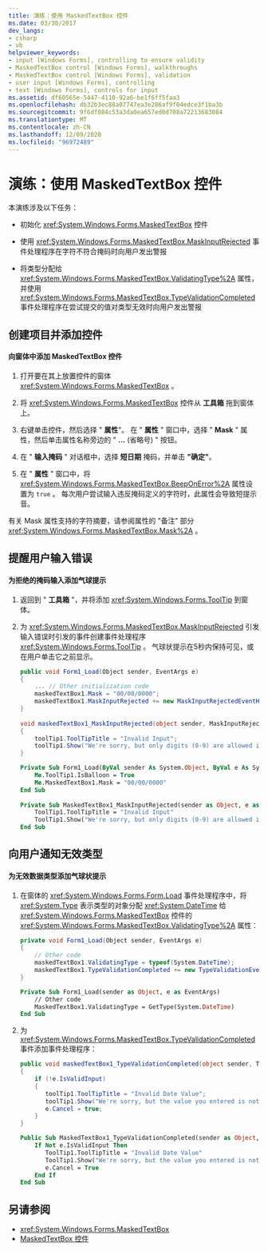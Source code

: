 ```yaml
---
title: 演练：使用 MaskedTextBox 控件
ms.date: 03/30/2017
dev_langs:
- csharp
- vb
helpviewer_keywords:
- input [Windows Forms], controlling to ensure validity
- MaskedTextBox control [Windows Forms], walkthroughs
- MaskedTextBox control [Windows Forms], validation
- user input [Windows Forms], controlling
- text [Windows Forms], controls for input
ms.assetid: df60565e-5447-4110-92a6-be1f6ff5faa3
ms.openlocfilehash: db32b3ec88a07747ea3e286af9f04edce3f1ba3b
ms.sourcegitcommit: 9f6df084c53a3da0ea657ed0d708a72213683084
ms.translationtype: MT
ms.contentlocale: zh-CN
ms.lasthandoff: 12/09/2020
ms.locfileid: "96972489"
---
```

# <a name="walkthrough-working-with-the-maskedtextbox-control"></a>演练：使用 MaskedTextBox 控件
本演练涉及以下任务：  
  
- 初始化 <xref:System.Windows.Forms.MaskedTextBox> 控件  
  
- 使用 <xref:System.Windows.Forms.MaskedTextBox.MaskInputRejected> 事件处理程序在字符不符合掩码时向用户发出警报  
  
- 将类型分配给 <xref:System.Windows.Forms.MaskedTextBox.ValidatingType%2A> 属性，并使用 <xref:System.Windows.Forms.MaskedTextBox.TypeValidationCompleted> 事件处理程序在尝试提交的值对类型无效时向用户发出警报  
  
## <a name="creating-the-project-and-adding-a-control"></a>创建项目并添加控件  
  
#### <a name="to-add-a-maskedtextbox-control-to-your-form"></a>向窗体中添加 MaskedTextBox 控件  
  
1. 打开要在其上放置控件的窗体 <xref:System.Windows.Forms.MaskedTextBox> 。  
  
2. 将 <xref:System.Windows.Forms.MaskedTextBox> 控件从 **工具箱** 拖到窗体上。  
  
3. 右键单击控件，然后选择 " **属性**"。 在 " **属性** " 窗口中，选择 " **Mask** " 属性，然后单击属性名称旁边的 " **...** (省略号) " 按钮。  
  
4. 在 " **输入掩码** " 对话框中，选择 **短日期** 掩码，并单击 **"确定"**。  
  
5. 在 " **属性** " 窗口中，将 <xref:System.Windows.Forms.MaskedTextBox.BeepOnError%2A> 属性设置为 `true` 。 每次用户尝试输入违反掩码定义的字符时，此属性会导致短提示音。  
  
 有关 Mask 属性支持的字符摘要，请参阅属性的 "备注" 部分 <xref:System.Windows.Forms.MaskedTextBox.Mask%2A> 。  
  
## <a name="alert-the-user-to-input-errors"></a>提醒用户输入错误  
  
#### <a name="add-a-balloon-tip-for-rejected-mask-input"></a>为拒绝的掩码输入添加气球提示  
  
1. 返回到 " **工具箱** "，并将添加 <xref:System.Windows.Forms.ToolTip> 到窗体。  
  
2. 为 <xref:System.Windows.Forms.MaskedTextBox.MaskInputRejected> 引发输入错误时引发的事件创建事件处理程序 <xref:System.Windows.Forms.ToolTip> 。 气球状提示在5秒内保持可见，或在用户单击它之前显示。  
  
    ```csharp  
    public void Form1_Load(Object sender, EventArgs e)
    {  
        ... // Other initialization code  
        maskedTextBox1.Mask = "00/00/0000";  
        maskedTextBox1.MaskInputRejected += new MaskInputRejectedEventHandler(maskedTextBox1_MaskInputRejected)  
    }  
  
    void maskedTextBox1_MaskInputRejected(object sender, MaskInputRejectedEventArgs e)  
    {  
        toolTip1.ToolTipTitle = "Invalid Input";  
        toolTip1.Show("We're sorry, but only digits (0-9) are allowed in dates.", maskedTextBox1, maskedTextBox1.Location, 5000);  
    }  
    ```  
  
    ```vb  
    Private Sub Form1_Load(ByVal sender As System.Object, ByVal e As System.EventArgs) Handles MyBase.Load  
        Me.ToolTip1.IsBalloon = True  
        Me.MaskedTextBox1.Mask = "00/00/0000"  
    End Sub  
  
    Private Sub MaskedTextBox1_MaskInputRejected(sender as Object, e as MaskInputRejectedEventArgs) Handles MaskedTextBox1.MaskInputRejected  
        ToolTip1.ToolTipTitle = "Invalid Input"  
        ToolTip1.Show("We're sorry, but only digits (0-9) are allowed in dates.", MaskedTextBox1, 5000)  
    End Sub  
    ```  
  
## <a name="alert-the-user-to-a-type-that-is-not-valid"></a>向用户通知无效类型  
  
#### <a name="add-a-balloon-tip-for-invalid-data-types"></a>为无效数据类型添加气球状提示  
  
1. 在窗体的 <xref:System.Windows.Forms.Form.Load> 事件处理程序中，将 <xref:System.Type> 表示类型的对象分配 <xref:System.DateTime> 给 <xref:System.Windows.Forms.MaskedTextBox> 控件的 <xref:System.Windows.Forms.MaskedTextBox.ValidatingType%2A> 属性：  
  
    ```csharp  
    private void Form1_Load(Object sender, EventArgs e)  
    {  
        // Other code  
        maskedTextBox1.ValidatingType = typeof(System.DateTime);  
        maskedTextBox1.TypeValidationCompleted += new TypeValidationEventHandler(maskedTextBox1_TypeValidationCompleted);  
    }  
    ```  
  
    ```vb  
    Private Sub Form1_Load(sender as Object, e as EventArgs)  
        // Other code  
        MaskedTextBox1.ValidatingType = GetType(System.DateTime)  
    End Sub  
    ```  
  
2. 为 <xref:System.Windows.Forms.MaskedTextBox.TypeValidationCompleted> 事件添加事件处理程序：  
  
    ```csharp  
    public void maskedTextBox1_TypeValidationCompleted(object sender, TypeValidationEventArgs e)  
    {  
        if (!e.IsValidInput)  
        {  
           toolTip1.ToolTipTitle = "Invalid Date Value";  
           toolTip1.Show("We're sorry, but the value you entered is not a valid date. Please change the value.", maskedTextBox1, 5000);  
           e.Cancel = true;  
        }  
    }  
    ```  
  
    ```vb  
    Public Sub MaskedTextBox1_TypeValidationCompleted(sender as Object, e as TypeValidationEventArgs)  
        If Not e.IsValidInput Then  
           ToolTip1.ToolTipTitle = "Invalid Date Value"  
           ToolTip1.Show("We're sorry, but the value you entered is not a valid date. Please change the value.", maskedTextBox1, 5000)  
           e.Cancel = True  
        End If  
    End Sub  
    ```  
  
## <a name="see-also"></a>另请参阅

- <xref:System.Windows.Forms.MaskedTextBox>
- [MaskedTextBox 控件](maskedtextbox-control-windows-forms.md)
